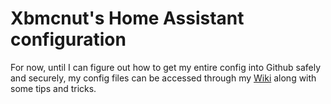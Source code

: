 # Xbmcnut's Home Assistant configuration
For now, until I can figure out how to get my entire config into Github safely and securely, my config files can be accessed through my [Wiki](https://github.com/xbmcnut/Hass.ioConfig/wiki "Pete's Wiki") along with some tips and tricks. 
